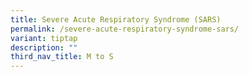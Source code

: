```yaml
---
title: Severe Acute Respiratory Syndrome (SARS)
permalink: /severe-acute-respiratory-syndrome-sars/
variant: tiptap
description: ""
third_nav_title: M to S
---
```


